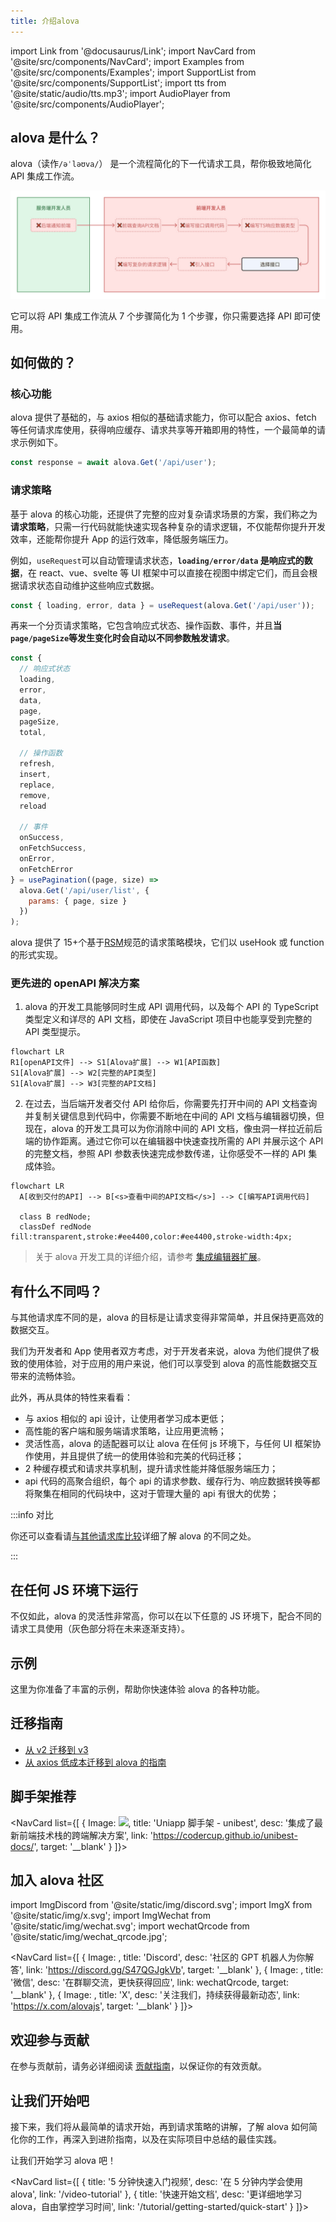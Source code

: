 ```yaml
---
title: 介绍alova
---
```


import Link from '@docusaurus/Link';
import NavCard from '@site/src/components/NavCard';
import Examples from '@site/src/components/Examples';
import SupportList from '@site/src/components/SupportList';
import tts from '@site/static/audio/tts.mp3';
import AudioPlayer from '@site/src/components/AudioPlayer';

## alova 是什么？

alova（读作`/əˈləʊva/`<AudioPlayer src={tts} />） 是一个流程简化的下一代请求工具，帮你极致地简化 API 集成工作流。

![](/img/overview_flow_cn.png)

它可以将 API 集成工作流从 7 个步骤简化为 1 个步骤，你只需要选择 API 即可使用。

## 如何做的？

### 核心功能

alova 提供了基础的，与 axios 相似的基础请求能力，你可以配合 axios、fetch 等任何请求库使用，获得响应缓存、请求共享等开箱即用的特性，一个最简单的请求示例如下。

```js
const response = await alova.Get('/api/user');
```

### 请求策略

基于 alova 的核心功能，还提供了完整的应对复杂请求场景的方案，我们称之为**请求策略**，只需一行代码就能快速实现各种复杂的请求逻辑，不仅能帮你提升开发效率，还能帮你提升 App 的运行效率，降低服务端压力。

例如，`useRequest`可以自动管理请求状态，**`loading/error/data` 是响应式的数据**，在 react、vue、svelte 等 UI 框架中可以直接在视图中绑定它们，而且会根据请求状态自动维护这些响应式数据。

```javascript
const { loading, error, data } = useRequest(alova.Get('/api/user'));
```

再来一个分页请求策略，它包含响应式状态、操作函数、事件，并且**当`page/pageSize`等发生变化时会自动以不同参数触发请求**。

```javascript
const {
  // 响应式状态
  loading,
  error,
  data,
  page,
  pageSize,
  total,

  // 操作函数
  refresh,
  insert,
  replace,
  remove,
  reload

  // 事件
  onSuccess,
  onFetchSuccess,
  onError,
  onFetchError
} = usePagination((page, size) =>
  alova.Get('/api/user/list', {
    params: { page, size }
  })
);
```

alova 提供了 15+个基于[RSM](/about/RSM)规范的请求策略模块，它们以 useHook 或 function 的形式实现。

### 更先进的 openAPI 解决方案

1. alova 的开发工具能够同时生成 API 调用代码，以及每个 API 的 TypeScript 类型定义和详尽的 API 文档，即使在 JavaScript 项目中也能享受到完整的 API 类型提示。

```mermaid
flowchart LR
R1[openAPI文件] --> S1[Alova扩展] --> W1[API函数]
S1[Alova扩展] --> W2[完整的API类型]
S1[Alova扩展] --> W3[完整的API文档]
```

2. 在过去，当后端开发者交付 API 给你后，你需要先打开中间的 API 文档查询并复制关键信息到代码中，你需要不断地在中间的 API 文档与编辑器切换，但现在，alova 的开发工具可以为你消除中间的 API 文档，像虫洞一样拉近前后端的协作距离。通过它你可以在编辑器中快速查找所需的 API 并展示这个 API 的完整文档，参照 API 参数表快速完成参数传递，让你感受不一样的 API 集成体验。

```mermaid
flowchart LR
  A[收到交付的API] --> B[<s>查看中间的API文档</s>] --> C[编写API调用代码]

  class B redNode;
  classDef redNode fill:transparent,stroke:#ee4400,color:#ee4400,stroke-width:4px;
```

> 关于 alova 开发工具的详细介绍，请参考 [集成编辑器扩展](/tutorial/getting-started/extension-integration)。

## 有什么不同吗？

与其他请求库不同的是，alova 的目标是让请求变得非常简单，并且保持更高效的数据交互。

我们为开发者和 App 使用者双方考虑，对于开发者来说，alova 为他们提供了极致的使用体验，对于应用的用户来说，他们可以享受到 alova 的高性能数据交互带来的流畅体验。

此外，再从具体的特性来看看：

- 与 axios 相似的 api 设计，让使用者学习成本更低；
- 高性能的客户端和服务端请求策略，让应用更流畅；
- 灵活性高，alova 的适配器可以让 alova 在任何 js 环境下，与任何 UI 框架协作使用，并且提供了统一的使用体验和完美的代码迁移；
- 2 种缓存模式和请求共享机制，提升请求性能并降低服务端压力；
- api 代码的高聚合组织，每个 api 的请求参数、缓存行为、响应数据转换等都将聚集在相同的代码块中，这对于管理大量的 api 有很大的优势；

:::info 对比

你还可以查看请[与其他请求库比较](/about/comparison)详细了解 alova 的不同之处。

:::

## 在任何 JS 环境下运行

不仅如此，alova 的灵活性非常高，你可以在以下任意的 JS 环境下，配合不同的请求工具使用（灰色部分将在未来逐渐支持）。

<SupportList showStatus></SupportList>

## 示例

这里为你准备了丰富的示例，帮助你快速体验 alova 的各种功能。

<Examples />

## 迁移指南

- [从 v2 迁移到 v3](/tutorial/project/migration/v2-to-v3)
- [从 axios 低成本迁移到 alova 的指南](/tutorial/project/migration/from-axios)

## 脚手架推荐

<NavCard list={[
{
Image: <img src="https://codercup.github.io/unibest-docs/logo.svg"/>,
title: 'Uniapp 脚手架 - unibest',
desc: '集成了最新前端技术栈的跨端解决方案',
link: 'https://codercup.github.io/unibest-docs/',
target: '__blank'
}
]}></NavCard>

## 加入 alova 社区

import ImgDiscord from '@site/static/img/discord.svg';
import ImgX from '@site/static/img/x.svg';
import ImgWechat from '@site/static/img/wechat.svg';
import wechatQrcode from '@site/static/img/wechat_qrcode.jpg';

<NavCard list={[
{
Image: <ImgDiscord />,
title: 'Discord',
desc: '社区的 GPT 机器人为你解答',
link: 'https://discord.gg/S47QGJgkVb',
target: '__blank'
},
{
Image: <ImgWechat />,
title: '微信',
desc: '在群聊交流，更快获得回应',
link: wechatQrcode,
target: '__blank'
},
{
Image: <ImgX />,
title: 'X',
desc: '关注我们，持续获得最新动态',
link: 'https://x.com/alovajs',
target: '__blank'
}
]}></NavCard>

## 欢迎参与贡献

在参与贡献前，请务必详细阅读 [贡献指南](/contributing/overview)，以保证你的有效贡献。

## 让我们开始吧

接下来，我们将从最简单的请求开始，再到请求策略的讲解，了解 alova 如何简化你的工作，再深入到进阶指南，以及在实际项目中总结的最佳实践。

让我们开始学习 alova 吧！

<NavCard list={[
{
title: '5 分钟快速入门视频',
desc: '在 5 分钟内学会使用 alova',
link: '/video-tutorial'
},
{
title: '快速开始文档',
desc: '更详细地学习 alova，自由掌控学习时间',
link: '/tutorial/getting-started/quick-start'
}
]}></NavCard>
